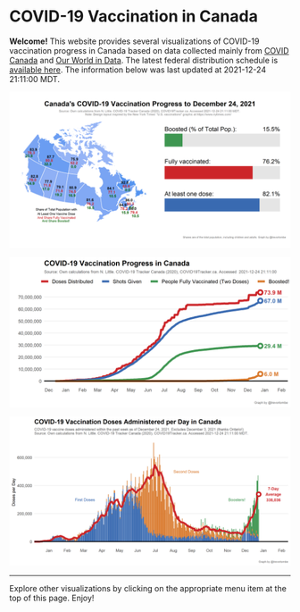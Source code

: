 COVID-19 Vaccination in Canada
==============================

**Welcome!** This website provides several visualizations of COVID-19
vaccination progress in Canada based on data collected mainly from
[COVID Canada](https://covid19tracker.ca/vaccinationtracker.html) and
[Our World in Data](https://ourworldindata.org/covid-vaccinations). The
latest federal distribution schedule is [available
here](https://www.canada.ca/en/public-health/services/diseases/2019-novel-coronavirus-infection/prevention-risks/covid-19-vaccine-treatment/vaccine-rollout.html).
The information below was last updated at 2021-12-24 21:11:00 MDT.

![](Plots/plot_main.png)

![](Plots/plot_total.png)

![](Plots/pace_national2.png)

------------------------------------------------------------------------

Explore other visualizations by clicking on the appropriate menu item at
the top of this page. Enjoy!
